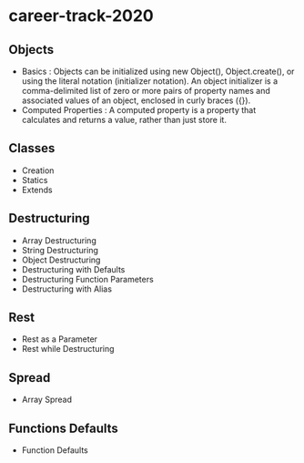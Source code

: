 # career-track-2020

## Objects

* Basics
: Objects can be initialized using new Object(), Object.create(), or using the literal notation (initializer notation). An object initializer is a comma-delimited list of zero or more pairs of property names and associated values of an object, enclosed in curly braces ({}).
* Computed Properties
: A computed property is a property that calculates and returns a value, rather than just store it.

## Classes

* Creation
* Statics
* Extends

## Destructuring

* Array Destructuring
* String Destructuring
* Object Destructuring
* Destructuring with Defaults
* Destructuring Function Parameters
* Destructuring with Alias

## Rest

* Rest as a Parameter
* Rest while Destructuring

## Spread

* Array Spread

## Functions Defaults

* Function Defaults


